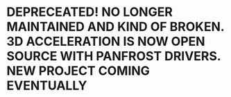 # DEPRECEATED! NO LONGER MAINTAINED AND KIND OF BROKEN. 3D ACCELERATION IS NOW OPEN SOURCE WITH PANFROST DRIVERS. NEW PROJECT COMING EVENTUALLY
